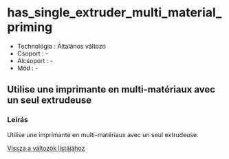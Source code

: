 # has\_single\_extruder\_multi\_material\_priming

* Technológia : Általános változó
* Csoport : -
* Alcsoport : -
* Mód : -

## Utilise une imprimante en multi-matériaux avec un seul extrudeuse

### Leírás

Utilise une imprimante en multi-matériaux avec un seul extrudeuse​.

[Vissza a változók listájához](/)

